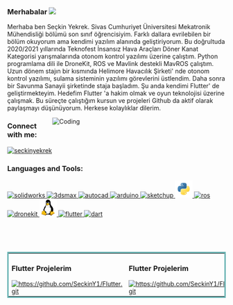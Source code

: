 <h3 align="left">Merhabalar <img src="https://media.giphy.com/media/hvRJCLFzcasrR4ia7z/giphy.gif" width="25px"></h3> 

Merhaba ben Seçkin Yekrek. Sivas Cumhuriyet Üniversitesi Mekatronik Mühendisliği bölümü son sınıf öğrencisiyim. Farklı dallara evrilebilen bir bölüm okuyorum ama kendimi yazılım alanında geliştiriyorum. Bu doğrultuda 2020/2021 yıllarında Teknofest İnsansız Hava Araçları Döner Kanat Kategorisi yarışmalarında otonom kontrol yazılımı üzerine çalıştım. Python programlama dili ile DroneKit, ROS ve Mavlink destekli MavROS çalıştım. Uzun dönem stajın bir kısmında Helimore Havacılık Şirketi' nde otonom kontrol yazılımı, sulama sisteminin yazılımı görevlerini üstlendim. Daha sonra bir Savunma Sanayii şirketinde staja başladım. Şu anda kendimi Flutter' de geliştirmekteyim. Hedefim Flutter 'a hakim olmak ve oyun teknolojisi üzerine çalışmak. Bu süreçte çalıştığım kursun ve projeleri Github da aktif olarak paylaşmayı düşünüyorum. Herkese kolaylıklar dilerim. 

<img align="right" alt="Coding" width="400" src="https://media.giphy.com/media/1KrM2hhDN3dgk/giphy.gif">

<h3 align="left">Connect with me:</h3>
<p align="left">
<a href="https://www.linkedin.com/in/seckinyekrek/" target="blank"><img align="center" src="https://raw.githubusercontent.com/peterthehan/peterthehan/master/assets/linkedin.svg" alt="seckinyekrek" height="30" width="40" /></a>
</p>

<h3 align="left">Languages and Tools:</h3>

<p align="left"> <a href="https://www.solidworks.com/" target="_blank" rel="noreferrer"> <img src="https://img.icons8.com/color/452/solidworks.png" alt="solidworks" width="40" height="40"/> </a> <a href="https://www.autodesk.com.tr/products/3ds-max/overview?term=1-YEAR&tab=subscription&plc=3DSMAX" target="_blank" rel="noreferrer"> <img src="https://i.pinimg.com/originals/94/c8/70/94c8706d0c1a367d998d77d7ba230038.jpg" alt="3dsmax" width="40" height="40"/> </a> <a href="https://www.autodesk.com/products/autocad/overview?term=1-YEAR&tab=subscription" target="_blank" rel="noreferrer"> <img src="https://i.pinimg.com/564x/17/15/37/171537b2b50b4b93bf66d175f30ae9a7.jpg" alt="autocad" width="40" height="40"/> </a> <a href="https://www.arduino.cc/" target="_blank" rel="noreferrer"> <img src="https://camo.githubusercontent.com/a9e049ade1147226016feb1ab0024b7e09cf5e6ce7921aa9e7326942f98c71dd/687474703a2f2f636f6e74656e742e61726475696e6f2e63632f6272616e642f61726475696e6f2d636f6c6f722e737667" alt="arduino" width="40" height="40"/> </a> <a href="https://www.sketchup.com/" target="_blank" rel="noreferrer"> <img src="https://seeklogo.com/images/S/sketchup-logo-5248E6166E-seeklogo.com.png" alt="sketchup" width="40" height="40"/> </a> <a href="https://www.python.org/" target="_blank" rel="noreferrer"> <img src="https://raw.githubusercontent.com/github/explore/80688e429a7d4ef2fca1e82350fe8e3517d3494d/topics/python/python.png" alt="python" width="40" height="40"/> </a> <a href="http://wiki.ros.org/mavros" target="_blank" rel="noreferrer"> <img src="https://styles.redditmedia.com/t5_2s5r6/styles/communityIcon_izevtzy9s7d51.png?width=256&s=f31a48eb84853857b0ff34f7e3aae70540d249b7" alt="ros" width="40" height="40"/> </a> <a href="https://dronekit-python.readthedocs.io/en/latest/" target="_blank" rel="noreferrer"> <img src="https://avatars.githubusercontent.com/u/12973369?s=200&v=4" alt="dronekit" width="40" height="40"/> </a> <a href="https://www.linux.org/" target="_blank" rel="noreferrer"> <img src="https://raw.githubusercontent.com/github/explore/80688e429a7d4ef2fca1e82350fe8e3517d3494d/topics/linux/linux.png" alt="linux" width="40" height="40"/> </a> <a href="https://flutter.dev" target="_blank" rel="noreferrer"> <img src="https://www.vectorlogo.zone/logos/flutterio/flutterio-icon.svg" alt="flutter" width="40" height="40"/> </a> <a href="https://dart.dev" target="_blank" rel="noreferrer"> <img src="https://www.vectorlogo.zone/logos/dartlang/dartlang-icon.svg" alt="dart" width="40" height="40"/> </a> </p>

<br />
<br />
<br />

<table bordercolor="#66b2b2">
  <tr>
    <td width="50%" valign="right">
      <h3><strong>Flutter Projelerim</strong></h3>
        <a target="_blank" href="https://github.com/SeckinY1/Flutter.git">
            <img src="https://miro.medium.com/max/1400/1*56Ds1tlEBhTHDXbCCaX15Q.jpeg" width="1000" height="250" alt="https://github.com/SeckinY1/Flutter.git"/>
        </a>
    </td>
    <td width="50%" valign="right">
      <h3><strong>Flutter Projelerim</strong></h3>
        <a target="_blank" href="https://github.com/SeckinY1/Flutter.git">
            <img src="https://webmaster.kitchen/wp-content/uploads/flutter-nedir.jpg" width="1000" height="250" alt="https://github.com/SeckinY1/Flutter.git"/>
        </a>
    </td>
  </tr>
</table>
